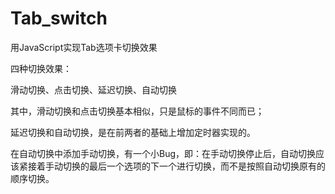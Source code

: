 # Tab_switch

用JavaScript实现Tab选项卡切换效果

四种切换效果：

滑动切换、点击切换、延迟切换、自动切换

其中，滑动切换和点击切换基本相似，只是鼠标的事件不同而已；

延迟切换和自动切换，是在前两者的基础上增加定时器实现的。

在自动切换中添加手动切换，有一个小Bug，即：在手动切换停止后，自动切换应该紧接着手动切换的最后一个选项的下一个进行切换，而不是按照自动切换原有的顺序切换。
